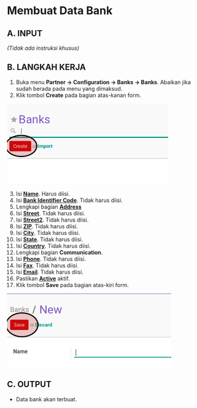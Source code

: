 # Membuat Data Bank

## A. INPUT

*(Tidak ada instruksi khusus)*

## B. LANGKAH KERJA

1. Buka menu **Partner -> Configuration -> Banks -> Banks**. Abaikan jika sudah berada pada menu yang dimaksud.
2. Klik tombol **Create** pada bagian atas-kanan form.

![](../../../img/bank/tombol-create.png)

3. Isi **[Name](./penjelasan.md#field-name)**. Harus diisi.
4. Isi **[Bank Identifier Code](./penjelasan.md#field-bic)**. Tidak harus diisi.
5. Lengkapi bagian **[Address](./penjelasan.md#field-address)**
6. Isi **[Street](./penjelasan.md#field-address)**. Tidak harus diisi.
7. Isi **[Street2](./penjelasan.md#field-address)**. Tidak harus diisi.
8. Isi **[ZIP](./penjelasan.md#field-address)**. Tidak harus diisi.
9. Isi **[City](./penjelasan.md#field-address)**. Tidak harus diisi.
10. Isi **[State](./penjelasan.md#field-address)**. Tidak harus diisi.
11. Isi ****[Country](./penjelasan.md#field-address)****. Tidak harus diisi.
12. Lengkapi bagian **Communication**.
13. Isi **[Phone](./penjelasan.md#field-phone)**. Tidak harus diisi.
14. Isi **[Fax](./penjelasan.md#field-fax)**. Tidak harus diisi.
15. Isi **[Email](./penjelasan.md#field-email)**. Tidak harus diisi.
16. Pastikan **[Active](./penjelasan.md#field-active)** aktif.
17. Klik tombol **Save** pada bagian atas-kiri form.

![](../../../img/bank/tombol-simpan.png)

## C. OUTPUT

* Data bank akan terbuat.
